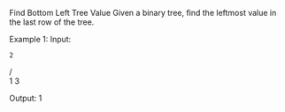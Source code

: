 
Find Bottom Left Tree Value
Given a binary tree, find the leftmost value in the last row of the tree.

Example 1:
Input:

    2
   / \
  1   3

Output:
1
